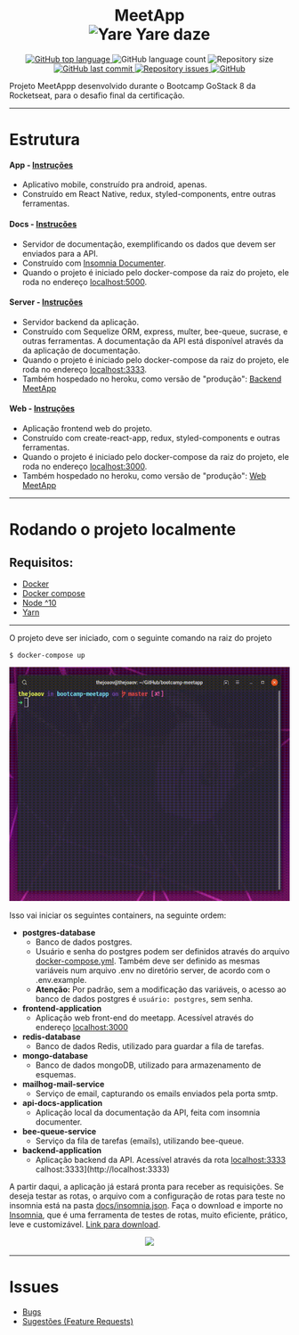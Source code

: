 <h1 align="center">
    MeetApp
    </br>
    <img alt="Yare Yare daze" src="https://i.imgur.com/3cqc6DD.png" />

</h1>
<p align="center">
  <a href="https://github.com/thejoaov/bootcamp-meetapp/search?l=javascript">
    <img alt="GitHub top language" src="https://img.shields.io/github/languages/top/thejoaov/bootcamp-meetapp.svg">
  </a>
  <img alt="GitHub language count" src="https://img.shields.io/github/languages/count/thejoaov/bootcamp-meetapp.svg">
  <img alt="Repository size" src="https://img.shields.io/github/repo-size/thejoaov/bootcamp-meetapp.svg">
  <a href="https://github.com/thejoaov/bootcamp-meetapp/commits/master">
    <img alt="GitHub last commit" src="https://img.shields.io/github/last-commit/thejoaov/bootcamp-meetapp.svg">
  </a>
  <a href="https://github.com/thejoaov/bootcamp-meetapp/issues">
    <img alt="Repository issues" src="https://img.shields.io/github/issues/thejoaov/bootcamp-meetapp.svg">
  </a>
  <a href="https://github.com/thejoaov/bootcamp-meetapp/blob/master/LICENSE">
    <img alt="GitHub" src="https://img.shields.io/github/license/thejoaov/bootcamp-meetapp.svg">
  </a>
</p>

Projeto MeetAppp desenvolvido durante o Bootcamp GoStack 8 da Rocketseat, para o desafio final da certificação.

---

# Estrutura

#### App - [Instruções](https://github.com/thejoaov/bootcamp-meetapp/blob/master/docs/app/instructions.md)

- Aplicativo mobile, construído pra android, apenas.
- Construído em React Native, redux, styled-components, entre outras ferramentas.

#### Docs - [Instruções](https://github.com/thejoaov/bootcamp-meetapp/blob/master/docs/docs/instructions.md)

- Servidor de documentação, exemplificando os dados que devem ser enviados para a API.
- Construído com [Insomnia Documenter](https://github.com/jozsefsallai/insomnia-documenter).
- Quando o projeto é iniciado pelo docker-compose da raiz do projeto, ele roda no endereço [localhost:5000](http://localhost:5000).

#### Server - [Instruções](https://github.com/thejoaov/bootcamp-meetapp/blob/master/docs/server/instructions.md)

- Servidor backend da aplicação.
- Construído com Sequelize ORM, express, multer, bee-queue, sucrase, e outras ferramentas. A documentação da API está disponível através da da aplicação de documentação.
- Quando o projeto é iniciado pelo docker-compose da raiz do projeto, ele roda no endereço [localhost:3333](http://localhost:3333).
- Também hospedado no heroku, como versão de "produção": [Backend MeetApp](https://backend-meetapp.herokuapp.com)

#### Web - [Instruções](https://github.com/thejoaov/bootcamp-meetapp/blob/master/docs/web/instructions.md)

- Aplicação frontend web do projeto.
- Construído com create-react-app, redux, styled-components e outras ferramentas.
- Quando o projeto é iniciado pelo docker-compose da raiz do projeto, ele roda no endereço [localhost:3000](http://localhost:3333).
- Também hospedado no heroku, como versão de "produção": [Web MeetApp](https://web-meetapp.herokuapp.com)

---

# Rodando o projeto localmente

## Requisitos:

- [Docker](https://docs.docker.com/install/)
- [Docker compose](https://docs.docker.com/compose/install/)
- [Node ^10](https://nodejs.org/en/)
- [Yarn](https://yarnpkg.com/pt-BR/)

---

</div>

O projeto deve ser iniciado, com o seguinte comando na raiz do projeto

```
$ docker-compose up
```

  <img src="https://raw.githubusercontent.com/thejoaov/bootcamp-meetapp/master/docs/assets/server/docker-compose-up.gif" height="420">

Isso vai iniciar os seguintes containers, na seguinte ordem:

- **postgres-database**
  - Banco de dados postgres.
  - Usuário e senha do postgres podem ser definidos através do arquivo [docker-compose.yml](https://github.com/thejoaov/bootcamp-meetapp/blob/master/docker-compose.yml). Também deve ser definido as mesmas variáveis num arquivo .env no diretório server, de acordo com o .env.example.
  - **Atenção:** Por padrão, sem a modificação das variáveis, o acesso ao banco de dados postgres é `usuário: postgres`, sem senha.
- **frontend-application**
  - Aplicação web front-end do meetapp. Acessível através do endereço [localhost:3000](http://localhost:3000)
- **redis-database**
  - Banco de dados Redis, utilizado para guardar a fila de tarefas.
- **mongo-database**
  - Banco de dados mongoDB, utilizado para armazenamento de esquemas.
- **mailhog-mail-service**
  - Serviço de email, capturando os emails enviados pela porta smtp.
- **api-docs-application**
  - Aplicação local da documentação da API, feita com insomnia documenter.
- **bee-queue-service**
  - Serviço da fila de tarefas (emails), utilizando bee-queue.
- **backend-application**
  - Aplicação backend da API. Acessível através da rota [localhost:3333](http://localhost:3333)
    calhost:3333](http://localhost:3333)

A partir daqui, a aplicação já estará pronta para receber as requisições. Se deseja testar as rotas, o arquivo com a configuração de rotas para teste no insomnia está na pasta [docs/insomnia.json](https://github.com/thejoaov/bootcamp-meetapp/blob/master/docs/src/insomnia.json).
Faça o download e importe no [Insomnia](https://github.com/getinsomnia/insomnia), que é uma ferramenta de testes de rotas, muito eficiente, prático, leve e customizável. [Link para download](https://insomnia.rest/download/).

<div align="center">
  <img src="https://i.imgur.com/wTn2ltn.png" height="400">
</div>

---

# Issues

- [Bugs](https://github.com/thejoaov/bootcamp-meetapp/issues/new?assignees=&labels=bug&template=bug_report.md&title=Bug)
- [Sugestões (Feature Requests)](https://github.com/thejoaov/bootcamp-meetapp/issues/new?assignees=&labels=&template=feature_request.md&title=)
